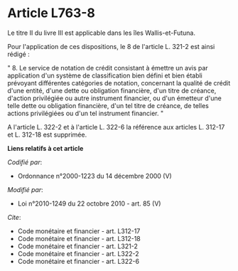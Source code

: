 # Article L763-8

Le titre II du livre III est applicable dans les îles Wallis-et-Futuna. 

Pour l'application de ces dispositions, le 8 de l'article L. 321-2 est ainsi rédigé : 

" 8. Le service de notation de crédit consistant à émettre un avis par application d'un système de classification bien défini
et bien établi prévoyant différentes catégories de notation, concernant la qualité de crédit d'une entité, d'une dette ou
obligation financière, d'un titre de créance, d'action privilégiée ou autre instrument financier, ou d'un émetteur d'une
telle dette ou obligation financière, d'un tel titre de créance, de telles actions privilégiées ou d'un tel instrument
financier. " 

A l'article L. 322-2 et à l'article L. 322-6 la référence aux articles L. 312-17 et L. 312-18 est supprimée.

**Liens relatifs à cet article**

_Codifié par_:

  - Ordonnance n°2000-1223 du 14 décembre 2000 (V)

_Modifié par_:

  - Loi n°2010-1249 du 22 octobre 2010 - art. 85 (V)

_Cite_:

  - Code monétaire et financier - art. L312-17
  - Code monétaire et financier - art. L312-18
  - Code monétaire et financier - art. L321-2
  - Code monétaire et financier - art. L322-2
  - Code monétaire et financier - art. L322-6
